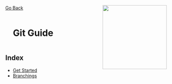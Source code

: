 [Go Back](../../README.md)
<img src="https://raw.githubusercontent.com/Gorachevsky/guides/1cc85f712dc78ef4d6fc87bd625a3e5857a204d3/docs/images/git-logo.svg" align="right" width="200" height="200" />

<div id="user-content-toc">
  <ul>
    <summary><h1 style="display: inline-block;">Git Guide</h1></summary>
  </ul>
</div>

## Index

- [Get Started]()
- [Branchings]()
